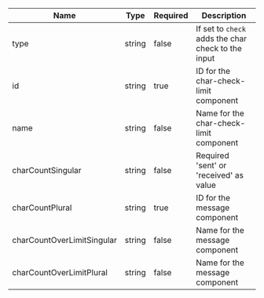 | Name                       | Type   | Required | Description                                        |
| -------------------------- | ------ | -------- | -------------------------------------------------- |
| type                       | string | false    | If set to `check` adds the char check to the input |
| id                         | string | true     | ID for the char-check-limit component              |
| name                       | string | false    | Name for the char-check-limit component            |
| charCountSingular          | string | false    | Required 'sent' or 'received' as value             |
| charCountPlural            | string | true     | ID for the message component                       |
| charCountOverLimitSingular | string | false    | Name for the message component                     |
| charCountOverLimitPlural   | string | false    | Name for the message component                     |
